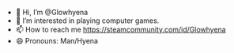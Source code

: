 - 👋 Hi, I’m @Glowhyena
- 👀 I’m interested in playing computer games.
- 📫 How to reach me https://steamcommunity.com/id/Glowhyena
- 😄 Pronouns: Man/Hyena

<!---
Glowhyena/Glowhyena is a ✨ special ✨ repository because its `README.md` (this file) appears on your GitHub profile.
You can click the Preview link to take a look at your changes.
--->
